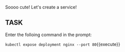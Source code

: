 Soooo cute! Let's create a service!

## TASK

Enter the folloing command in the prompt:

`kubectl expose deployment nginx --port 80`{{execute}}